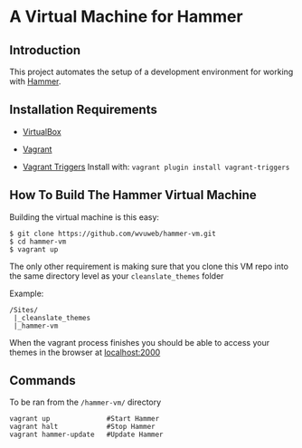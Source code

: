 # A Virtual Machine for Hammer

## Introduction

This project automates the setup of a development environment for working with [Hammer](https://github.com/wvuweb/hammer).

## Installation Requirements

* [VirtualBox](https://www.virtualbox.org)

* [Vagrant](http://vagrantup.com)

* [Vagrant Triggers](https://github.com/emyl/vagrant-triggers) Install with: `vagrant plugin install vagrant-triggers`

## How To Build The Hammer Virtual Machine

Building the virtual machine is this easy:
```
$ git clone https://github.com/wvuweb/hammer-vm.git
$ cd hammer-vm
$ vagrant up
```

The only other requirement is making sure that you clone this VM repo into the same directory level as your `cleanslate_themes` folder

Example:
```
/Sites/
 |_cleanslate_themes
 |_hammer-vm
```

When the vagrant process finishes you should be able to access your themes in the browser at [localhost:2000](http://localhost:2000)


## Commands

To be ran from the `/hammer-vm/` directory 
```
vagrant up              #Start Hammer
vagrant halt            #Stop Hammer
vagrant hammer-update   #Update Hammer
```
